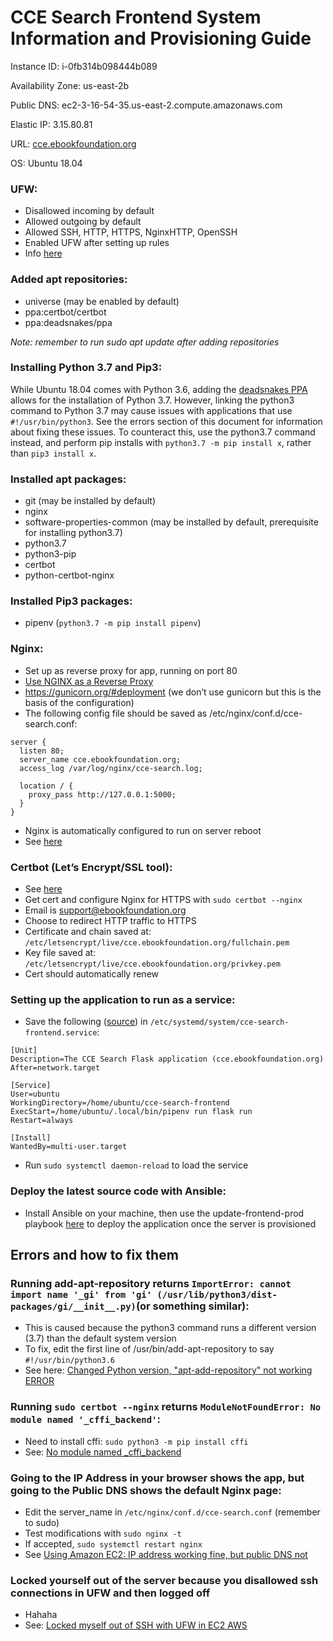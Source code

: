 # CCE Search Frontend System Information and Provisioning Guide

Instance ID: i-0fb314b098444b089 

Availability Zone: us-east-2b

Public DNS: ec2-3-16-54-35.us-east-2.compute.amazonaws.com

Elastic IP: 3.15.80.81

URL: [cce.ebookfoundation.org](cce.ebookfoundation.org)

OS: Ubuntu 18.04


### UFW:
- Disallowed incoming by default
- Allowed outgoing by default
- Allowed SSH, HTTP, HTTPS, NginxHTTP, OpenSSH
- Enabled UFW after setting up rules
- Info [here](https://www.digitalocean.com/community/tutorials/how-to-set-up-a-firewall-with-ufw-on-ubuntu-18-04)


### Added apt repositories:
- universe (may be enabled by default)
- ppa:certbot/certbot
- ppa:deadsnakes/ppa

*Note: remember to run sudo apt update after adding repositories*


### Installing Python 3.7 and Pip3:
While Ubuntu 18.04 comes with Python 3.6, adding the [deadsnakes PPA](https://linuxize.com/post/how-to-install-python-3-7-on-ubuntu-18-04/) allows for the installation of Python 3.7. However, linking the python3 command to Python 3.7 may cause issues with applications that use `#!/usr/bin/python3`. See the errors section of this document for information about fixing these issues. To counteract this, use the python3.7 command instead, and perform pip installs with `python3.7 -m pip install x`, rather than `pip3 install x`.


### Installed apt packages:
- git (may be installed by default)
- nginx
- software-properties-common (may be installed by default, prerequisite for installing python3.7)
- python3.7
- python3-pip
- certbot
- python-certbot-nginx


### Installed Pip3 packages:
- pipenv (`python3.7 -m pip install pipenv`)


### Nginx:
- Set up as reverse proxy for app, running on port 80
- [Use NGINX as a Reverse Proxy](https://www.linode.com/docs/web-servers/nginx/use-nginx-reverse-proxy/)
- https://gunicorn.org/#deployment (we don’t use gunicorn but this is the basis of the configuration)
- The following config file should be saved as /etc/nginx/conf.d/cce-search.conf:
```
server {
  listen 80;
  server_name cce.ebookfoundation.org;
  access_log /var/log/nginx/cce-search.log;

  location / {
    proxy_pass http://127.0.0.1:5000;
  }
}
```
- Nginx is automatically configured to run on server reboot
- See [here](https://www.digitalocean.com/community/tutorials/how-to-install-nginx-on-ubuntu-18-04)


### Certbot (Let’s Encrypt/SSL tool):
- See [here](https://certbot.eff.org/lets-encrypt/ubuntubionic-nginx)
- Get cert and configure Nginx for HTTPS with `sudo certbot --nginx`
- Email is support@ebookfoundation.org
- Choose to redirect HTTP traffic to HTTPS
- Certificate and chain saved at: `/etc/letsencrypt/live/cce.ebookfoundation.org/fullchain.pem`
- Key file saved at: `/etc/letsencrypt/live/cce.ebookfoundation.org/privkey.pem`
- Cert should automatically renew


### Setting up the application to run as a service:
- Save the following ([source](https://blog.miguelgrinberg.com/post/running-a-flask-application-as-a-service-with-systemd)) in `/etc/systemd/system/cce-search-frontend.service`:
```
[Unit]
Description=The CCE Search Flask application (cce.ebookfoundation.org)
After=network.target

[Service]
User=ubuntu
WorkingDirectory=/home/ubuntu/cce-search-frontend
ExecStart=/home/ubuntu/.local/bin/pipenv run flask run
Restart=always

[Install]
WantedBy=multi-user.target
```
- Run `sudo systemctl daemon-reload` to load the service


### Deploy the latest source code with Ansible:
- Install Ansible on your machine, then use the update-frontend-prod playbook [here](https://github.com/EbookFoundation/cce-search-ansible) to deploy the application once the server is provisioned 


## Errors and how to fix them


### Running add-apt-repository returns `ImportError: cannot import name '_gi' from 'gi' (/usr/lib/python3/dist-packages/gi/__init__.py)`(or something similar):
- This is caused because the python3 command runs a different version (3.7) than the default system version
- To fix, edit the first line of /usr/bin/add-apt-repository to say `#!/usr/bin/python3.6`
- See here: [Changed Python version, "apt-add-repository" not working ERROR](https://askubuntu.com/questions/717866/changed-python-version-apt-add-repository-not-working-error)


### Running `sudo certbot --nginx` returns `ModuleNotFoundError: No module named '_cffi_backend'`:
- Need to install cffi: `sudo python3 -m pip install cffi`
- See: [No module named _cffi_backend](https://stackoverflow.com/questions/34370962/no-module-named-cffi-backend)


### Going to the IP Address in your browser shows the app, but going to the Public DNS shows the default Nginx page:
- Edit the server_name in `/etc/nginx/conf.d/cce-search.conf` (remember to sudo)
- Test modifications with `sudo nginx -t`
- If accepted, `sudo systemctl restart nginx`
- See [Using Amazon EC2: IP address working fine, but public DNS not](https://stackoverflow.com/questions/34300216/using-amazon-ec2-ip-address-working-fine-but-public-dns-not)


### Locked yourself out of the server because you disallowed ssh connections in UFW and then logged off
- Hahaha
- See: [Locked myself out of SSH with UFW in EC2 AWS](https://stackoverflow.com/questions/41929267/locked-myself-out-of-ssh-with-ufw-in-ec2-aws)
